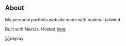 ## About

My personal portfolio website made with material tailwind.

Built with NextJs. Hosted [here](https://blvckleg.dev)

 ![deploy](https://github.com/blvckleg/portfolio/actions/workflows/nextjs.yml/badge.svg)


